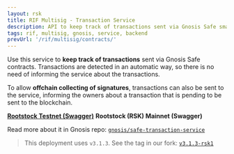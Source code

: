 ```yaml
---
layout: rsk
title: RIF Multisig - Transaction Service
description: API to keep track of transactions sent via Gnosis Safe smart contracts
tags: rif, multisig, gnosis, service, backend
prevUrl: '/rif/multisig/contracts/'
---
```


Use this service to **keep track of transactions** sent via Gnosis Safe contracts. Transactions are detected in an automatic way, so there is no need of informing the service about the transactions.

To allow **offchain collecting of signatures**, transactions can also be sent to the service, informing the owners about a transaction that is pending to be sent to the blockchain.

**[Rootstock Testnet (Swagger)](https://safe-transaction.testnet.rifos.org/)**
**Rootstock (RSK) Mainnet (Swagger)**

Read more about it in Gnosis repo: [`gnosis/safe-transaction-service`](https://github.com/gnosis/safe-transaction-service)

> This deployment uses `v3.1.3`. See the tag in our fork: [`v3.1.3-rsk1`](https://github.com/rsksmart/safe-transaction-service/releases/tag/v3.1.3-rsk1)
